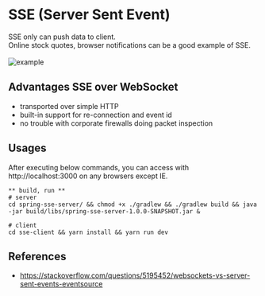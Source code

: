 # SSE (Server Sent Event)
SSE only can push data to client.<br>
Online stock quotes, browser notifications can be a good example of SSE.<br><br>
<img src="https://user-images.githubusercontent.com/17774927/193328676-94e4ec21-c3dd-42df-81f6-0db2d8bfbb4c.gif" alt="example" />

## Advantages SSE over WebSocket
- transported over simple HTTP
- built-in support for re-connection and event id
- no trouble with corporate firewalls doing packet inspection

## Usages
After executing below commands, you can access with http://localhost:3000 on any browsers except IE.

    ** build, run **
    # server
    cd spring-sse-server/ && chmod +x ./gradlew && ./gradlew build && java -jar build/libs/spring-sse-server-1.0.0-SNAPSHOT.jar &
    
    # client
    cd sse-client && yarn install && yarn run dev


## References
- https://stackoverflow.com/questions/5195452/websockets-vs-server-sent-events-eventsource
